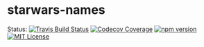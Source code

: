 # starwars-names

Status:
[![Travis Build Status](https://img.shields.io/travis/starandtina/starwars-names.svg?style=flat-square)](https://travis-ci.org/starandtina/starwars-names)
[![Codecov Coverage](https://img.shields.io/codecov/c/github/starandtina/starwars-names.svg?style=flat-square)](https://codecov.io/github/starandtina/starwars-names)
[![npm version](https://img.shields.io/npm/v/starwars-names-kz.svg?style=flat-square)](https://www.npmjs.com/package/starwars-names-kz)
[![MIT License](https://img.shields.io/npm/l/starwars-names-kz.svg?style=flat-square)](https://opensource.org/licenses/MIT)
